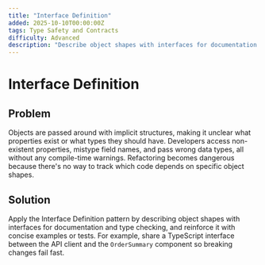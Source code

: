 ```yaml
---
title: "Interface Definition"
added: 2025-10-10T00:00:00Z
tags: Type Safety and Contracts
difficulty: Advanced
description: "Describe object shapes with interfaces for documentation and type checking."
---
```

# Interface Definition

## Problem

Objects are passed around with implicit structures, making it unclear what properties exist or what types they should have. Developers access non-existent properties, mistype field names, and pass wrong data types, all without any compile-time warnings. Refactoring becomes dangerous because there's no way to track which code depends on specific object shapes.

## Solution

Apply the Interface Definition pattern by describing object shapes with interfaces for documentation and type checking, and reinforce it with concise examples or tests. For example, share a TypeScript interface between the API client and the `OrderSummary` component so breaking changes fail fast.

